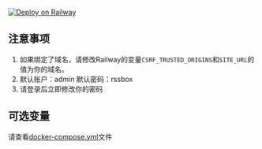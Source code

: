 [![Deploy on Railway](https://railway.app/button.svg)](https://railway.app/template/KnVkVX?referralCode=QWy2ii)

## 注意事项

1. 如果绑定了域名，请修改Railway的变量`CSRF_TRUSTED_ORIGINS`和`SITE_URL`的值为你的域名。
2. 默认账户：admin 默认密码：rssbox
3. 请登录后立即修改你的密码

## 可选变量
请查看[docker-compose.yml](https://github.com/versun/rssbox/blob/main/deploy/docker-compose.yml)文件
